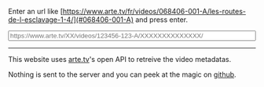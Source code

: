 Enter an url like [https://www.arte.tv/fr/videos/068406-001-A/les-routes-de-l-esclavage-1-4/](#068406-001-A) and press enter.

<input type="text" name="url" id="urlInput" style="width: 100%;" placeholder="https://www.arte.tv/XX/videos/123456-123-A/XXXXXXXXXXXXXX/">
<div id="results"></div>

---

This website uses [arte.tv](https://www.arte.tv/)'s open API to retreive the video metadatas.

Nothing is sent to the server and you can peek at the magic on [github](https://github.com/mat-tso/arte.tv/blob/master/FetchArteData.js).

<script src="FetchArteData.js"></script>
